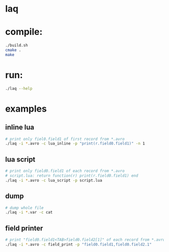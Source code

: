 laq
===

# compile:

```bash
./build.sh
cmake .
make
```

# run:

```bash
./laq --help
```

# examples
## inline lua

```bash
# print only fiel0.field1 of first record from *.avro
./laq -i *.avro -c lua_inline -p "print(r.field0.field1)" -n 1
```

## lua script

```bash
# print only field0.field1 of each record from *.avro
# script.lua: return function(r) print(r.field0.field1) end
./laq -i *.avro -c lua_script -p script.lua
```

## dump

```bash
# dump whole file
./laq -i *.var -c cat
```

## field printer

```bash
# print "field0.field1<TAB>field0.field2[1]" of each record from *.avro
./laq -i *.avro -c field_print -p "field0.field1,field0.field2.1"
```
